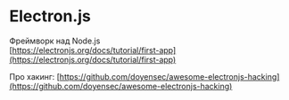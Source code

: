 # Electron.js

Фреймворк над Node.js\
[https://electronjs.org/docs/tutorial/first-app](https://electronjs.org/docs/tutorial/first-app)

Про хакинг: [https://github.com/doyensec/awesome-electronjs-hacking](https://github.com/doyensec/awesome-electronjs-hacking)
